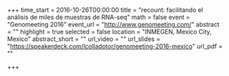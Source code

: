 +++
time_start = 2016-10-26T00:00:00
title = "recount: facilitando el análisis de miles de muestras de RNA-seq"
math = false
event = "Genomeeting 2016"
event_url = "http://www.genomeeting.com/"
abstract = ""
highlight = true
selected = false
location = "INMEGEN, Mexico City, Mexico"
abstract_short = ""
url_video = ""
url_slides = "https://speakerdeck.com/lcolladotor/genomeeting-2016-mexico"
url_pdf = ""

+++

